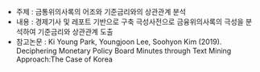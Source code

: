 - 주제 : 금통위의사록의 어조와 기준금리와의 상관관계 분석
- 내용 : 경제기사 및 레포트 기반으로 구축 극성사전으로 금융위의사록의 극성을 분석하여 기준금리와 상관관계 도출  
- 참고논문 : Ki Young Park, Youngjoon Lee, Soohyon Kim (2019). Deciphering Monetary Policy Board Minutes through Text Mining Approach:The Case of Korea
